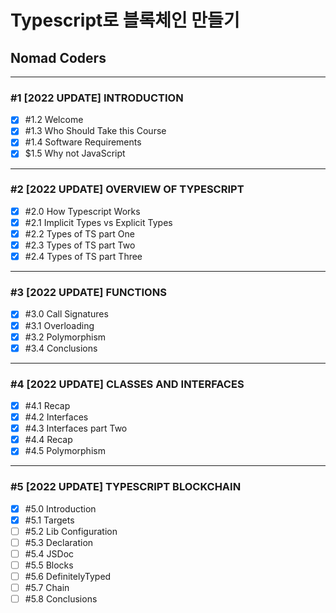 # Typescript로 블록체인 만들기

## Nomad Coders

---

### #1 [2022 UPDATE] INTRODUCTION

- [x] #1.2 Welcome
- [x] #1.3 Who Should Take this Course
- [x] #1.4 Software Requirements
- [x] $1.5 Why not JavaScript

---

### #2 [2022 UPDATE] OVERVIEW OF TYPESCRIPT

- [x] #2.0 How Typescript Works
- [x] #2.1 Implicit Types vs Explicit Types
- [x] #2.2 Types of TS part One
- [x] #2.3 Types of TS part Two
- [x] #2.4 Types of TS part Three

---

### #3 [2022 UPDATE] FUNCTIONS

- [x] #3.0 Call Signatures
- [x] #3.1 Overloading
- [x] #3.2 Polymorphism
- [x] #3.4 Conclusions

---

### #4 [2022 UPDATE] CLASSES AND INTERFACES

- [x] #4.1 Recap
- [x] #4.2 Interfaces
- [x] #4.3 Interfaces part Two
- [x] #4.4 Recap
- [x] #4.5 Polymorphism

---

### #5 [2022 UPDATE] TYPESCRIPT BLOCKCHAIN

- [x] #5.0 Introduction
- [x] #5.1 Targets
- [ ] #5.2 Lib Configuration
- [ ] #5.3 Declaration
- [ ] #5.4 JSDoc
- [ ] #5.5 Blocks
- [ ] #5.6 DefinitelyTyped
- [ ] #5.7 Chain
- [ ] #5.8 Conclusions
